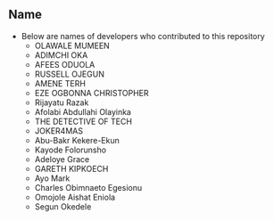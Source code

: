 ## Name
- Below are names of developers who contributed to this repository
    - OLAWALE MUMEEN
    - ADIMCHI OKA
    - AFEES ODUOLA
    - RUSSELL OJEGUN
    - AMENE TERH
    - EZE OGBONNA CHRISTOPHER
    - Rijayatu Razak
    - Afolabi Abdullahi Olayinka
    - THE DETECTIVE OF TECH
    - JOKER4MAS
    - Abu-Bakr Kekere-Ekun
    - Kayode Folorunsho
    - Adeloye Grace
    - GARETH KIPKOECH
    - Ayo Mark
    - Charles Obimnaeto Egesionu
    - Omojole Aishat Eniola
    - Segun Okedele
